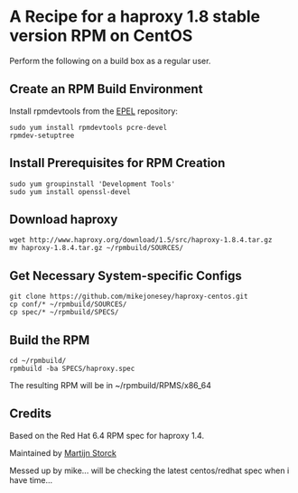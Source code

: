 # A Recipe for a haproxy 1.8 stable version RPM on CentOS

Perform the following on a build box as a regular user.

## Create an RPM Build Environment

Install rpmdevtools from the [EPEL][epel] repository:

    sudo yum install rpmdevtools pcre-devel
    rpmdev-setuptree

## Install Prerequisites for RPM Creation

    sudo yum groupinstall 'Development Tools'
    sudo yum install openssl-devel

## Download haproxy

    wget http://www.haproxy.org/download/1.5/src/haproxy-1.8.4.tar.gz
    mv haproxy-1.8.4.tar.gz ~/rpmbuild/SOURCES/

## Get Necessary System-specific Configs

    git clone https://github.com/mikejonesey/haproxy-centos.git
    cp conf/* ~/rpmbuild/SOURCES/
    cp spec/* ~/rpmbuild/SPECS/

## Build the RPM

    cd ~/rpmbuild/
    rpmbuild -ba SPECS/haproxy.spec

The resulting RPM will be in ~/rpmbuild/RPMS/x86_64

## Credits

Based on the Red Hat 6.4 RPM spec for haproxy 1.4.

Maintained by [Martijn Storck](martijn@bluerail.nl)

Messed up by mike... will be checking the latest centos/redhat spec when i have time...

[EPEL]: http://fedoraproject.org/wiki/EPEL#How_can_I_use_these_extra_packages.3F
